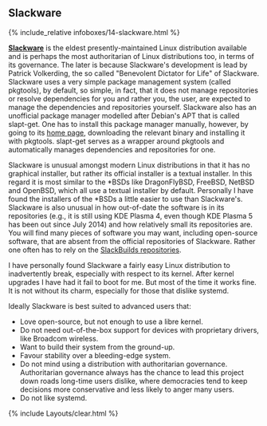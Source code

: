 ## Slackware
{% include_relative infoboxes/14-slackware.html %}

[**Slackware**](http://www.slackware.com/) is the eldest presently-maintained Linux distribution available and is perhaps the most authoritarian of Linux distributions too, in terms of its governance. The later is because Slackware's development is lead by Patrick Volkerding, the so called "Benevolent Dictator for Life" of Slackware. Slackware uses a very simple package management system (called pkgtools), by default, so simple, in fact, that it does not manage repositories or resolve dependencies for you and rather you, the user, are expected to manage the dependencies and repositories yourself. Slackware also has an unofficial package manager modelled after Debian's APT that is called slapt-get. One has to install this package manager manually, however, by going to its [home page](https://software.jaos.org/), downloading the relevant binary and installing it with pkgtools. slapt-get serves as a wrapper around pkgtools and automatically manages dependencies and repositories for one.

Slackware is unusual amongst modern Linux distributions in that it has no graphical installer, but rather its official installer is a textual installer. In this regard it is most similar to the &#42;BSDs like DragonFlyBSD, FreeBSD, NetBSD and OpenBSD, which all use a textual installer by default. Personally I have found the installers of the &#42;BSDs a little easier to use than Slackware's. Slackware is also unusual in how out-of-date the software is in its repositories (e.g., it is still using KDE Plasma 4, even though KDE Plasma 5 has been out since July 2014) and how relatively small its repositories are. You will find many pieces of software you may want, including open-source software, that are absent from the official repositories of Slackware. Rather one often has to rely on the [SlackBuilds repositories](https://slackbuilds.org).

I have personally found Slackware a fairly easy Linux distribution to inadvertently break, especially with respect to its kernel. After kernel upgrades I have had it fail to boot for me. But most of the time it works fine. It is not without its charm, especially for those that dislike systemd.

Ideally Slackware is best suited to advanced users that:

* Love open-source, but not enough to use a libre kernel.
* Do not need out-of-the-box support for devices with proprietary drivers, like Broadcom wireless.
* Want to build their system from the ground-up.
* Favour stability over a bleeding-edge system.
* Do not mind using a distribution with authoritarian governance. Authoritarian governance always has the chance to lead this project down roads long-time users dislike, where democracies tend to keep decisions more conservative and less likely to anger many users.
* Do not like systemd.

{% include Layouts/clear.html %}
